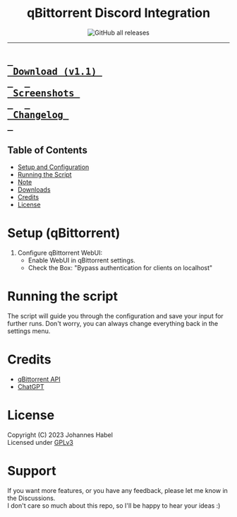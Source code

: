 <div align = center>
<h1 align="center">qBittorrent Discord Integration</h1>

<img alt="GitHub all releases" src="https://img.shields.io/github/downloads/EchterAlsFake/qBittorrent_Discord/total?style=social&logo=github&logoColor=purple">

</div>

---
**[<kbd><strong>&nbsp;<br>&nbsp;Download (v1.1)&nbsp;<br>&nbsp;</strong></kbd>](https://github.com/EchterAlsFake/qBittorrent_Discord/releases/tag/1.1)** 
**[<kbd><strong>&nbsp;<br>&nbsp;Screenshots&nbsp;<br>&nbsp;</strong></kbd>](https://github.com/EchterAlsFake/qBittorrent_Discord/blob/master/README/SCREENSHOTS.md)** 
**[<kbd><strong>&nbsp;<br>&nbsp;Changelog&nbsp;<br>&nbsp;</strong></kbd>](https://github.com/EchterAlsFake/Porn_Fetch/blob/master/README/CHANGELOG.md)** 
---

Table of Contents
-----------------

- [Setup and Configuration](#setup-and-configuration)
- [Running the Script](#running-the-script)
- [Note](#note)
- [Downloads](#downloads)
- [Credits](#credits)
- [License](#license)


# Setup (qBittorrent)

1. Configure qBittorrent WebUI:
   - Enable WebUI in qBittorrent settings.
   - Check the Box: "Bypass authentication for clients on localhost"


# Running the script
The script will guide you through the configuration and save your input for further runs. Don't worry, you can 
always change everything back in the settings menu.


# Credits
* [qBittorrent API](https://github.com/rmartin16/qbittorrent-api)
* [ChatGPT](https://chat.openai.com)

# License
Copyright (C) 2023 Johannes Habel
<br>Licensed under [GPLv3](https://www.gnu.org/licenses/gpl-3.0.en.html)

# Support
If you want more features, or you have any feedback, please let me know in the Discussions.
<br>I don't care so much about this repo, so I'll be happy to hear your ideas :)


